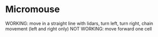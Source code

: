 # Micromouse
WORKING: move in a straight line with lidars, turn left, turn right, chain movement (left and right only)
NOT WORKING: move forward one cell
